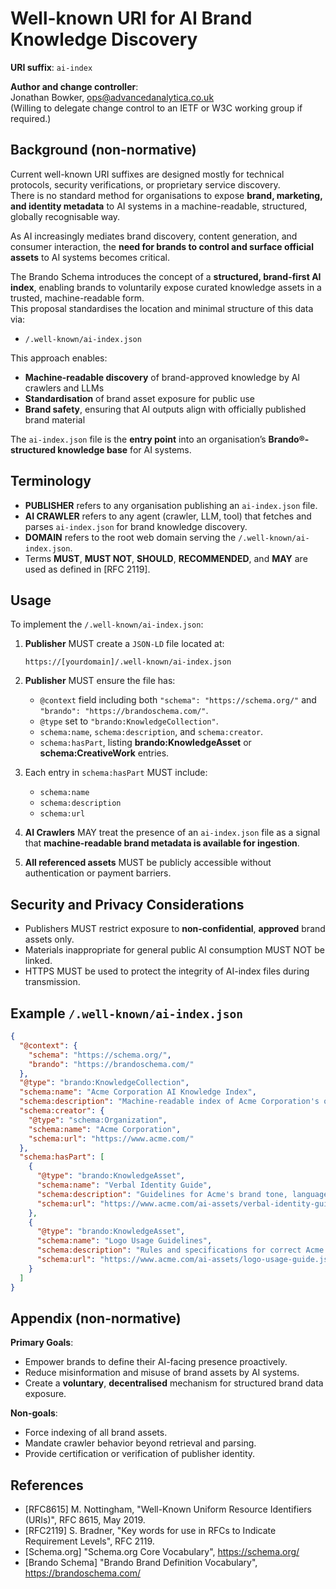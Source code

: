 # Well-known URI for AI Brand Knowledge Discovery

**URI suffix**: `ai-index`

**Author and change controller**:  
Jonathan Bowker, ops@advancedanalytica.co.uk  
(Willing to delegate change control to an IETF or W3C working group if required.)

## Background (non-normative)

Current well-known URI suffixes are designed mostly for technical protocols, security verifications, or proprietary service discovery.  
There is no standard method for organisations to expose **brand, marketing, and identity metadata** to AI systems in a machine-readable, structured, globally recognisable way.

As AI increasingly mediates brand discovery, content generation, and consumer interaction, the **need for brands to control and surface official assets** to AI systems becomes critical.

The Brando Schema introduces the concept of a **structured, brand-first AI index**, enabling brands to voluntarily expose curated knowledge assets in a trusted, machine-readable form.  
This proposal standardises the location and minimal structure of this data via:

- `/.well-known/ai-index.json`

This approach enables:

- **Machine-readable discovery** of brand-approved knowledge by AI crawlers and LLMs
- **Standardisation** of brand asset exposure for public use
- **Brand safety**, ensuring that AI outputs align with officially published brand material

The `ai-index.json` file is the **entry point** into an organisation’s **Brando®-structured knowledge base** for AI systems.

## Terminology

- **PUBLISHER** refers to any organisation publishing an `ai-index.json` file.
- **AI CRAWLER** refers to any agent (crawler, LLM, tool) that fetches and parses `ai-index.json` for brand knowledge discovery.
- **DOMAIN** refers to the root web domain serving the `/.well-known/ai-index.json`.
- Terms **MUST**, **MUST NOT**, **SHOULD**, **RECOMMENDED**, and **MAY** are used as defined in [RFC 2119].

## Usage

To implement the `/.well-known/ai-index.json`:

1. **Publisher** MUST create a `JSON-LD` file located at:

   ```
   https://[yourdomain]/.well-known/ai-index.json
   ```

2. **Publisher** MUST ensure the file has:

   - `@context` field including both `"schema": "https://schema.org/"` and `"brando": "https://brandoschema.com/"`.
   - `@type` set to `"brando:KnowledgeCollection"`.
   - `schema:name`, `schema:description`, and `schema:creator`.
   - `schema:hasPart`, listing **brando:KnowledgeAsset** or **schema:CreativeWork** entries.

3. Each entry in `schema:hasPart` MUST include:

   - `schema:name`
   - `schema:description`
   - `schema:url`

4. **AI Crawlers** MAY treat the presence of an `ai-index.json` file as a signal that **machine-readable brand metadata is available for ingestion**.

5. **All referenced assets** MUST be publicly accessible without authentication or payment barriers.

## Security and Privacy Considerations

- Publishers MUST restrict exposure to **non-confidential**, **approved** brand assets only.
- Materials inappropriate for general public AI consumption MUST NOT be linked.
- HTTPS MUST be used to protect the integrity of AI-index files during transmission.

## Example `/.well-known/ai-index.json`

```json
{
  "@context": {
    "schema": "https://schema.org/",
    "brando": "https://brandoschema.com/"
  },
  "@type": "brando:KnowledgeCollection",
  "schema:name": "Acme Corporation AI Knowledge Index",
  "schema:description": "Machine-readable index of Acme Corporation's official brand knowledge for AI applications.",
  "schema:creator": {
    "@type": "schema:Organization",
    "schema:name": "Acme Corporation",
    "schema:url": "https://www.acme.com/"
  },
  "schema:hasPart": [
    {
      "@type": "brando:KnowledgeAsset",
      "schema:name": "Verbal Identity Guide",
      "schema:description": "Guidelines for Acme's brand tone, language, and writing style.",
      "schema:url": "https://www.acme.com/ai-assets/verbal-identity-guide.json"
    },
    {
      "@type": "brando:KnowledgeAsset",
      "schema:name": "Logo Usage Guidelines",
      "schema:description": "Rules and specifications for correct Acme logo usage.",
      "schema:url": "https://www.acme.com/ai-assets/logo-usage-guide.json"
    }
  ]
}
```

## Appendix (non-normative)

**Primary Goals**:

- Empower brands to define their AI-facing presence proactively.
- Reduce misinformation and misuse of brand assets by AI systems.
- Create a **voluntary**, **decentralised** mechanism for structured brand data exposure.

**Non-goals**:

- Force indexing of all brand assets.
- Mandate crawler behavior beyond retrieval and parsing.
- Provide certification or verification of publisher identity.

## References

- [RFC8615]  M. Nottingham, "Well-Known Uniform Resource Identifiers (URIs)", RFC 8615, May 2019.
- [RFC2119]  S. Bradner, "Key words for use in RFCs to Indicate Requirement Levels", RFC 2119.
- [Schema.org] "Schema.org Core Vocabulary", https://schema.org/
- [Brando Schema] "Brando Brand Definition Vocabulary", https://brandoschema.com/
